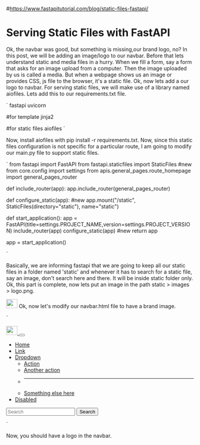 #https://www.fastapitutorial.com/blog/static-files-fastapi/

# Serving Static Files with FastAPI

Ok, the navbar was good, but something is missing,our brand logo, no? In this post, we will be adding an image/logo to our navbar. Before that lets understand static and media files in a hurry. When we fill a form, say a form that asks for an image upload from a computer. Then the image uploaded by us is called a media.
But when a webpage shows us an image or provides CSS, js file to the browser, it's a static file. Ok, now lets add a our logo to navbar. For serving static files, we will make use of a library named aiofiles. Lets add this to our requirements.txt file.

`
fastapi
uvicorn


#for template
jinja2


#for static files
aiofiles
`

Now, install aiofiles with pip install -r requirements.txt. Now, since this static files configuration is not specific for a particular route, I am going to modify our main.py file to support static files.

`
from fastapi import FastAPI
from fastapi.staticfiles import StaticFiles #new
from core.config import settings
from apis.general_pages.route_homepage import general_pages_router


def include_router(app):
    app.include_router(general_pages_router)


def configure_static(app):  #new
    app.mount("/static", StaticFiles(directory="static"), name="static")


def start_application():
    app = FastAPI(title=settings.PROJECT_NAME,version=settings.PROJECT_VERSION)
    include_router(app)
    configure_static(app) #new
    return app

app = start_application()

`

Basically, we are informing fastapi that we are going to keep all our static files in a folder named 'static' and whenever it has to search for a static file, say an image, don't search here and there. It will be inside static folder only.
Ok, this part is complete, now lets put an image in the path static > images > logo.png.

<img src="{{ url_for('static', path='images/jb.png') }}" alt="" width="30" height="24">

<link href="{{ url_for('static', path='/styles.css') }}" rel="stylesheet">
Ok, now let's modify our navbar.html file to have a brand image.

`
<nav class="navbar navbar-expand-lg navbar-light bg-light">
  <div class="container-fluid">
    <a class="navbar-brand" href="#">
      <img src="{{ url_for('static', path='images/logo.png') }}" alt="" width="30" height="24">
    </a>
    <button class="navbar-toggler" type="button" data-bs-toggle="collapse" data-bs-target="#navbarSupportedContent" aria-controls="navbarSupportedContent" aria-expanded="false" aria-label="Toggle navigation">
      <span class="navbar-toggler-icon"></span>
    </button>
    <div class="collapse navbar-collapse" id="navbarSupportedContent">
      <ul class="navbar-nav me-auto mb-2 mb-lg-0">
        <li class="nav-item">
          <a class="nav-link active" aria-current="page" href="#">Home</a>
        </li>
        <li class="nav-item">
          <a class="nav-link" href="#">Link</a>
        </li>
        <li class="nav-item dropdown">
          <a class="nav-link dropdown-toggle" href="#" id="navbarDropdown" role="button" data-bs-toggle="dropdown" aria-expanded="false">
            Dropdown
          </a>
          <ul class="dropdown-menu" aria-labelledby="navbarDropdown">
            <li><a class="dropdown-item" href="#">Action</a></li>
            <li><a class="dropdown-item" href="#">Another action</a></li>
            <li><hr class="dropdown-divider"></li>
            <li><a class="dropdown-item" href="#">Something else here</a></li>
          </ul>
        </li>
        <li class="nav-item">
          <a class="nav-link disabled" href="#" tabindex="-1" aria-disabled="true">Disabled</a>
        </li>
      </ul>
      <form class="d-flex">
        <input class="form-control me-2" type="search" placeholder="Search" aria-label="Search">
        <button class="btn btn-outline-success" type="submit">Search</button>
      </form>
    </div>
  </div>
</nav>
`

Now, you should have a logo in the navbar.
